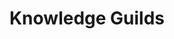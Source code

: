 ---
title: "Knowledge Guilds"
aliases:
    - /guilds/knowledge-guilds/
menu:
    lists:
        identifier: "knowledge-guilds"
---